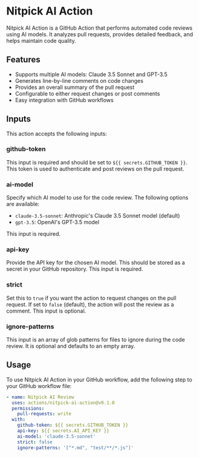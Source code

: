 # Nitpick AI Action

Nitpick AI Action is a GitHub Action that performs automated code reviews using AI models. It analyzes pull requests, provides detailed feedback, and helps maintain code quality.

## Features

- Supports multiple AI models: Claude 3.5 Sonnet and GPT-3.5
- Generates line-by-line comments on code changes
- Provides an overall summary of the pull request
- Configurable to either request changes or post comments
- Easy integration with GitHub workflows

## Inputs

This action accepts the following inputs:

### github-token

This input is required and should be set to `${{ secrets.GITHUB_TOKEN }}`. This token is used to authenticate and post reviews on the pull request.

### ai-model

Specify which AI model to use for the code review. The following options are available:

- `claude-3.5-sonnet`: Anthropic's Claude 3.5 Sonnet model (default)
- `gpt-3.5`: OpenAI's GPT-3.5 model

This input is required.

### api-key

Provide the API key for the chosen AI model. This should be stored as a secret in your GitHub repository. This input is required.

### strict

Set this to `true` if you want the action to request changes on the pull request. If set to `false` (default), the action will post the review as a comment. This input is optional.

### ignore-patterns

This input is an array of glob patterns for files to ignore during the code review. It is optional and defaults to an empty array.

## Usage

To use Nitpick AI Action in your GitHub workflow, add the following step to your GitHub workflow file:

```yaml
- name: Nitpick AI Review
  uses: actions/nitpick-ai-action@v0.1.0
  permissions:
    pull-requests: write
  with:
    github-token: ${{ secrets.GITHUB_TOKEN }}
    api-key: ${{ secrets.AI_API_KEY }}
    ai-model: 'claude-3.5-sonnet'
    strict: false
    ignore-patterns: '["*.md", "test/**/*.js"]'
```
